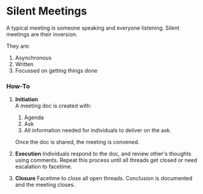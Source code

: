 # Silent Meetings

A typical meeting is someone speaking and everyone listening. Silent meetings are their inversion.

>

They are:

1. Asynchronous 
2. Written
3. Focussed on getting things done



### How-To

1. **Initiation**  
   A meeting doc is created with:

   1. Agenda
   2. Ask
   3. All information needed for individuals to deliver on the ask. 

   Once the doc is shared, the meeting is convened.   

2. **Execution** Individuals respond to the doc, and review other's thoughts using comments. Repeat this process until all threads get closed or need escalation to facetime.  
3. **Closure** Facetime to close all open threads. Conclusion is documented and the meeting closes. 

